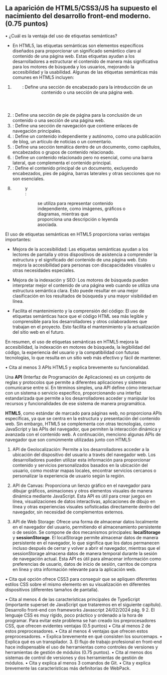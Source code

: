 ## La aparición de HTML5/CSS3/JS ha supuesto el nacimiento del desarrollo front-end moderno. (0.75 puntos)

• ¿Cuál es la ventaja del uso de etiquetas semánticas? 

- En HTML5, las etiquetas semánticas son elementos específicos diseñados para proporcionar un significado semántico claro al contenido de una página web. Estas etiquetas ayudan a los desarrolladores a estructurar el contenido de manera más significativa para los motores de búsqueda y los usuarios, mejorando la accesibilidad y la usabilidad. Algunas de las etiquetas semánticas más comunes en HTML5 incluyen:

1. <header>: Define una sección de encabezado para la introducción de un contenido o una sección de una página web.
2. <footer>: Define una sección de pie de página para la conclusión de un contenido o una sección de una página web.
3. <nav>: Define una sección de navegación que contiene enlaces de navegación principales.
4. <article>: Define un contenido independiente y autónomo, como una publicación de blog, un artículo de noticias o un comentario.
5. <section>: Define una sección temática dentro de un documento, como capítulos, encabezados o grupos de contenido relacionado.
6. <aside>: Define un contenido relacionado pero no esencial, como una barra lateral, que complementa el contenido principal.
7. <main>: Define el contenido principal de un documento, excluyendo encabezados, pies de página, barras laterales y otras secciones que no son esenciales.
8. <figure> y <figcaption>: <figure> se utiliza para representar contenido independiente, como imágenes, gráficos o diagramas, mientras que <figcaption> proporciona una descripción o leyenda asociada.

El uso de etiquetas semánticas en HTML5 proporciona varias ventajas importantes:

- Mejora de la accesibilidad: Las etiquetas semánticas ayudan a los lectores de pantalla y otros dispositivos de asistencia a comprender la estructura y el significado del contenido de una página web. Esto mejora la accesibilidad para personas con discapacidades visuales u otras necesidades especiales.

- Mejora de la indexación y SEO: Los motores de búsqueda pueden interpretar mejor el contenido de una página web cuando se utiliza una estructura semántica clara. Esto puede resultar en una mejor clasificación en los resultados de búsqueda y una mayor visibilidad en línea.

- Facilita el mantenimiento y la comprensión del código: El uso de etiquetas semánticas hace que el código HTML sea más legible y comprensible para los desarrolladores y otros colaboradores que trabajan en el proyecto. Esto facilita el mantenimiento y la actualización del sitio web en el futuro.

En resumen, el uso de etiquetas semánticas en HTML5 mejora la accesibilidad, la indexación en motores de búsqueda, la legibilidad del código, la experiencia del usuario y la compatibilidad con futuras tecnologías, lo que resulta en un sitio web más efectivo y fácil de mantener.


• Cita al menos 3 APIs HTML5 y explica brevemente su funcionalidad.

Una **API** (Interfaz de Programación de Aplicaciones) es un conjunto de reglas y protocolos que permite a diferentes aplicaciones y sistemas comunicarse entre sí. En términos simples, una API define cómo interactuar con un sistema o servicio específico, proporcionando una interfaz estandarizada que permite a los desarrolladores acceder y manipular los recursos y funcionalidades de ese sistema de manera programática.

**HTML5**, como estándar de marcado para páginas web, no proporciona APIs específicas, ya que se centra en la estructura y presentación del contenido web. Sin embargo, HTML5 se complementa con otras tecnologías, como JavaScript y las APIs del navegador, que permiten la interacción dinámica y avanzada con el contenido web. A continuación, menciono algunas APIs de navegador que son comúnmente utilizadas junto con HTML5:

1. API de Geolocalización: Permite a los desarrolladores acceder a la ubicación del dispositivo del usuario a través del navegador web. Los desarrolladores pueden utilizar esta información para proporcionar contenido y servicios personalizados basados en la ubicación del usuario, como mostrar mapas locales, encontrar servicios cercanos o personalizar la experiencia de usuario según la región.

2. API de Canvas: Proporciona un lienzo gráfico en el navegador para dibujar gráficos, animaciones y otros elementos visuales de manera dinámica mediante JavaScript. Esta API es útil para crear juegos en línea, visualizaciones de datos interactivas, aplicaciones de dibujo en línea y otras experiencias visuales sofisticadas directamente dentro del navegador, sin necesidad de complementos externos.

3. API de Web Storage: Ofrece una forma de almacenar datos localmente en el navegador del usuario, permitiendo el almacenamiento persistente o de sesión. Se compone de dos mecanismos principales: **localStorage** y **sessionStorage**. El localStorage permite almacenar datos de manera persistente en el navegador, lo que significa que los datos permanecen incluso después de cerrar y volver a abrir el navegador, mientras que el sessionStorage almacena datos de manera temporal durante la sesión de navegación actual. Esta API es útil para almacenar información como preferencias de usuario, datos de inicio de sesión, carritos de compra en línea y otra información relevante para la aplicación web.

• Cita qué opción ofrece CSS3 para conseguir que se apliquen diferentes estilos CSS sobre el mismo elemento en su visualización en diferentes dispositivos (diferentes tamaños de pantalla).



• Cita al menos 4 de las características principales de TypeScript (importante
superset de JavaScript que trataremos en el siguiente capítulo).
Desarrollo front-end con frameworks Javascript 24/02/2024 pág. 9
2. El lenguaje CSS es muy rígido, poco práctico y ordenado a la hora de programar. Para
evitar este problema se han creado los preprocesadores CSS, que ofrecen evidentes
ventajas (0.5 puntos)
• Cita al menos 2 de estos preprocesadores.
• Cita al menos 4 ventajas que ofrecen estos preprocesadores.
• Explica brevemente en qué consisten los sourcemaps.
• Explica qué es un transpilador.
3. El flujo de trabajo profesional en front-end hace indispensable el uso de herramientas
como controles de versiones y herramientas de gestión de módulos (0.75 puntos).
• Cita al menos dos sistemas de control de versiones y dos herramientas de
gestión de módulos.
• Cita y explica al menos 3 comandos de Git.
• Cita y explica brevemente las características más definitorias de WebPack.
